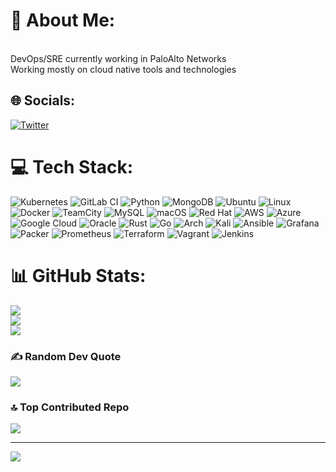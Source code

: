 # 💫 About Me:
<br>DevOps/SRE currently working in PaloAlto Networks<br>Working mostly on cloud native tools and technologies


## 🌐 Socials:
 [![Twitter](https://img.shields.io/badge/Twitter-%231DA1F2.svg?logo=Twitter&logoColor=white)](https://twitter.com/@sajeev_sivaram) 

# 💻 Tech Stack:
 ![Kubernetes](https://img.shields.io/badge/kubernetes-%23326ce5.svg?style=for-the-badge&logo=kubernetes&logoColor=white)
 ![GitLab CI](https://img.shields.io/badge/gitlab%20ci-%23181717.svg?style=for-the-badge&logo=gitlab&logoColor=white)
 ![Python](https://img.shields.io/badge/python-3670A0?style=for-the-badge&logo=python&logoColor=ffdd54)  ![MongoDB](https://img.shields.io/badge/MongoDB-%234ea94b.svg?style=for-the-badge&logo=mongodb&logoColor=white)
 ![Ubuntu](https://img.shields.io/badge/Ubuntu-E95420?style=for-the-badge&logo=ubuntu&logoColor=white)
 ![Linux](https://img.shields.io/badge/Linux-FCC624?style=for-the-badge&logo=linux&logoColor=black)
 ![Docker](https://img.shields.io/badge/docker-%230db7ed.svg?style=for-the-badge&logo=docker&logoColor=white)
 ![TeamCity](https://img.shields.io/badge/teamcity-000000.svg?style=for-the-badge&logo=teamcity&logoColor=white)
 ![MySQL](https://img.shields.io/badge/mysql-%2300f.svg?style=for-the-badge&logo=mysql&logoColor=white)
 ![macOS](https://img.shields.io/badge/mac%20os-000000?style=for-the-badge&logo=macos&logoColor=F0F0F0)
 ![Red Hat](https://img.shields.io/badge/Red%20Hat-EE0000?style=for-the-badge&logo=redhat&logoColor=white)
 ![AWS](https://img.shields.io/badge/AWS-%23FF9900.svg?style=for-the-badge&logo=amazon-aws&logoColor=white)
 ![Azure](https://img.shields.io/badge/azure-%230072C6.svg?style=for-the-badge&logo=microsoftazure&logoColor=white)
 ![Google Cloud](https://img.shields.io/badge/GoogleCloud-%234285F4.svg?style=for-the-badge&logo=google-cloud&logoColor=white)
 ![Oracle](https://img.shields.io/badge/Oracle-F80000?style=for-the-badge&logo=oracle&logoColor=white)
 ![Rust](https://img.shields.io/badge/rust-%23000000.svg?style=for-the-badge&logo=rust&logoColor=white)
 ![Go](https://img.shields.io/badge/go-%2300ADD8.svg?style=for-the-badge&logo=go&logoColor=white)
 ![Arch](https://img.shields.io/badge/Arch%20Linux-1793D1?logo=arch-linux&logoColor=fff&style=for-the-badge)
 ![Kali](https://img.shields.io/badge/Kali-268BEE?style=for-the-badge&logo=kalilinux&logoColor=white)
 ![Ansible](https://img.shields.io/badge/ansible-%231A1918.svg?style=for-the-badge&logo=ansible&logoColor=white)
 ![Grafana](https://img.shields.io/badge/grafana-%23F46800.svg?style=for-the-badge&logo=grafana&logoColor=white)
 ![Packer](https://img.shields.io/badge/packer-%23E7EEF0.svg?style=for-the-badge&logo=packer&logoColor=%2302A8EF)
 ![Prometheus](https://img.shields.io/badge/Prometheus-E6522C?style=for-the-badge&logo=Prometheus&logoColor=white)
 ![Terraform](https://img.shields.io/badge/terraform-%235835CC.svg?style=for-the-badge&logo=terraform&logoColor=white)
 ![Vagrant](https://img.shields.io/badge/vagrant-%231563FF.svg?style=for-the-badge&logo=vagrant&logoColor=white)
 ![Jenkins](https://img.shields.io/badge/jenkins-%232C5263.svg?style=for-the-badge&logo=jenkins&logoColor=white)




# 📊 GitHub Stats:
![](https://github-readme-stats.vercel.app/api?username=sivaramsajeev&theme=radical&hide_border=false&include_all_commits=false&count_private=false)<br/>
![](https://github-readme-streak-stats.herokuapp.com/?user=sivaramsajeev&theme=radical&hide_border=false)<br/>
![](https://github-readme-stats.vercel.app/api/top-langs/?username=sivaramsajeev&theme=radical&hide_border=false&include_all_commits=false&count_private=false&layout=compact)



### ✍️ Random Dev Quote
![](https://quotes-github-readme.vercel.app/api?type=horizontal&theme=radical)

### 🔝 Top Contributed Repo
![](https://github-contributor-stats.vercel.app/api?username=sivaramsajeev&limit=5&theme=radical&combine_all_yearly_contributions=true)

---
[![](https://visitcount.itsvg.in/api?id=sivaramsajeev&icon=0&color=0)](https://visitcount.itsvg.in)

<!-- Proudly created with GPRM ( https://gprm.itsvg.in ) -->


